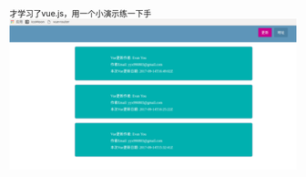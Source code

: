 才学习了vue.js，用一个小演示练一下手
![lalagg](https://github.com/zss379/-Vue-demo/blob/master/img/%E9%80%89%E5%8C%BA_009.png)
